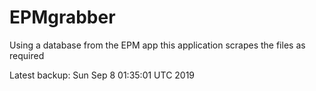 # EPMgrabber
Using a database from the EPM app this application scrapes the files as required


Latest backup: Sun Sep 8 01:35:01 UTC 2019
